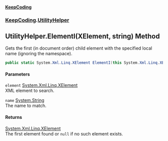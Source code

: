 #### [KeepCoding](index.md 'index')
### [KeepCoding](KeepCoding.md 'KeepCoding').[UtilityHelper](UtilityHelper.md 'KeepCoding.UtilityHelper')
## UtilityHelper.ElementI(XElement, string) Method
Gets the first (in document order) child element with the specified local name (ignoring the namespace).
```csharp
public static System.Xml.Linq.XElement ElementI(this System.Xml.Linq.XElement element, string name);
```
#### Parameters
<a name='KeepCoding.UtilityHelper.ElementI(System.Xml.Linq.XElement.string).element'></a>
`element` [System.Xml.Linq.XElement](https://docs.microsoft.com/en-us/dotnet/api/System.Xml.Linq.XElement 'System.Xml.Linq.XElement')  
XML element to search.
  
<a name='KeepCoding.UtilityHelper.ElementI(System.Xml.Linq.XElement.string).name'></a>
`name` [System.String](https://docs.microsoft.com/en-us/dotnet/api/System.String 'System.String')  
The name to match.
  
#### Returns
[System.Xml.Linq.XElement](https://docs.microsoft.com/en-us/dotnet/api/System.Xml.Linq.XElement 'System.Xml.Linq.XElement')  
The first element found or `null` if no such element exists.
